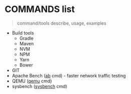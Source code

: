 # COMMANDS list

> command/tools describe, usage, examples

* Build tools
    * Gradle
    * Maven
    * NVM
    * NPM
    * Yarn
    * Bower
* GIT
* Apache Bench ([ab][ab_cmd] cmd) - faster network traffic testing
* QEMU ([qemu][qemu_cmd] cmd)
* sysbench ([sysbench][sysbench_cmd] cmd)

[ab_cmd]:<./ab/apache-bench-ab.md>

[qemu_cmd]:<./qemu/qemu.md>

[sysbench_cmd]:<./sysbench/sysbench.md>

